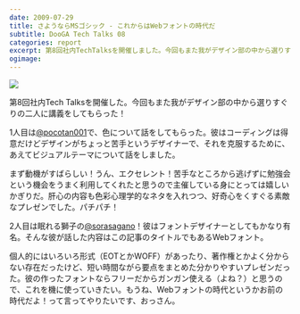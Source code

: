 ```yaml
---
date: 2009-07-29
title: さようならMSゴシック - これからはWebフォントの時代だ
subtitle: DooGA Tech Talks 08
categories: report
excerpt: 第8回社内TechTalksを開催しました。今回もまた我がデザイン部の中から選りすぐりの二人に講義をしてもらいました！
ogimage:
---
```


![](https://farm5.staticflickr.com/4149/4837811766_7c8ef60d62_b.jpg)

第8回社内Tech Talksを開催した。今回もまた我がデザイン部の中から選りすぐりの二人に講義をしてもらった！

1人目は[@pocotan001](https://twitter.com/pocotan001)で、色について話をしてもらった。彼はコーディングは得意だけどデザインがちょっと苦手というデザイナーで、それを克服するために、あえてビジュアルテーマについて話をしました。

まず動機がすばらしい！うん、エクセレント！苦手なところから逃げずに勉強会という機会をうまく利用してくれたと思うので主催している身にとっては嬉しいかぎりだ。肝心の内容も色彩心理学的なネタを入れつつ、好奇心をくすぐる素敵なプレゼンでした。パチパチ！

2人目は眠れる獅子の[@sorasagano](https://twitter.com/sorasagano)！彼はフォントデザイナーとしてもかなり有名。そんな彼が話した内容はこの記事のタイトルでもあるWebフォント。

個人的にはいろいろ形式（EOTとかWOFF）があったり、著作権とかよく分からない存在だったけど、短い時間ながら要点をまとめた分かりやすいプレゼンだった。彼の作ったフォントならフリーだからガンガン使える（よね？）と思うので、これを機に使っていきたい。もうね、Webフォントの時代というかお前の時代だよ！って言ってやりたいです、おっさん。

